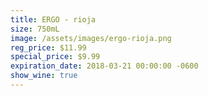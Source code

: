 ```yaml
---
title: ERGO - rioja
size: 750mL
image: /assets/images/ergo-rioja.png
reg_price: $11.99
special_price: $9.99
expiration_date: 2018-03-21 00:00:00 -0600
show_wine: true
---
```


